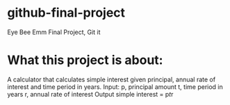 # github-final-project
Eye Bee Emm Final Project, Git it

# What this project is about:
A calculator that calculates simple interest given principal, annual rate of interest and time period in years.
Input:
   p, principal amount
   t, time period in years
   r, annual rate of interest
Output
   simple interest = p*t*r
